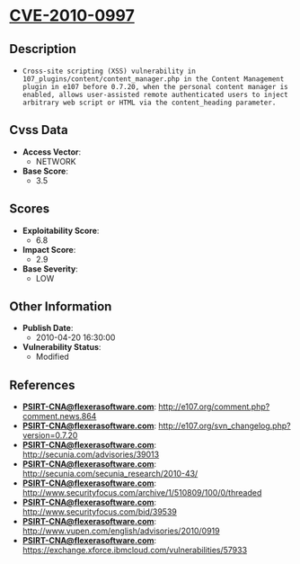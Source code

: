 
# [CVE-2010-0997](http://e107.org/comment.php?comment.news.864)

## Description

- `Cross-site scripting (XSS) vulnerability in 107_plugins/content/content_manager.php in the Content Management plugin in e107 before 0.7.20, when the personal content manager is enabled, allows user-assisted remote authenticated users to inject arbitrary web script or HTML via the content_heading parameter.`

## Cvss Data

- **Access Vector**:
  - NETWORK
- **Base Score**:
  - 3.5

## Scores

- **Exploitability Score**:
  - 6.8
- **Impact Score**:
  - 2.9
- **Base Severity**:
  - LOW

## Other Information

- **Publish Date**:
  - 2010-04-20 16:30:00
- **Vulnerability Status**:
  - Modified

## References

- **PSIRT-CNA@flexerasoftware.com**: http://e107.org/comment.php?comment.news.864
- **PSIRT-CNA@flexerasoftware.com**: http://e107.org/svn_changelog.php?version=0.7.20
- **PSIRT-CNA@flexerasoftware.com**: http://secunia.com/advisories/39013
- **PSIRT-CNA@flexerasoftware.com**: http://secunia.com/secunia_research/2010-43/
- **PSIRT-CNA@flexerasoftware.com**: http://www.securityfocus.com/archive/1/510809/100/0/threaded
- **PSIRT-CNA@flexerasoftware.com**: http://www.securityfocus.com/bid/39539
- **PSIRT-CNA@flexerasoftware.com**: http://www.vupen.com/english/advisories/2010/0919
- **PSIRT-CNA@flexerasoftware.com**: https://exchange.xforce.ibmcloud.com/vulnerabilities/57933
